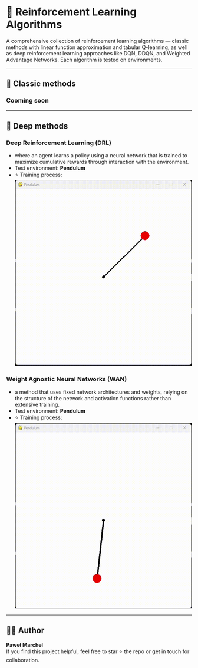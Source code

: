 # 🧠 Reinforcement Learning Algorithms
A comprehensive collection of reinforcement learning algorithms — classic methods with linear function approximation and tabular Q-learning, as well as deep reinforcement learning approaches like DQN, DDQN, and Weighted Advantage Networks. Each algorithm is tested on environments.

---

## 🍎 Classic methods

### Cooming soon

---
## 🍏 Deep methods

### **Deep Reinforcement Learning (DRL)** 
  - where an agent learns a policy using a neural network that is trained to maximize cumulative rewards through interaction with the environment.
  - Test environment: **Pendulum**
  - ⭐ Training process:
![DRL](00.Images/DRL_training.gif)

### **Weight Agnostic Neural Networks (WAN)** 
  - a method that uses fixed network architectures and weights, relying on the structure of the network and activation functions rather than extensive training.
  - Test environment: **Pendulum**
  - ⭐ Training process:
![Wan](00.Images/WAN_training.gif)
---

## 👨‍💻 Author

**Paweł Marchel**  
If you find this project helpful, feel free to star ⭐ the repo or get in touch for collaboration.
